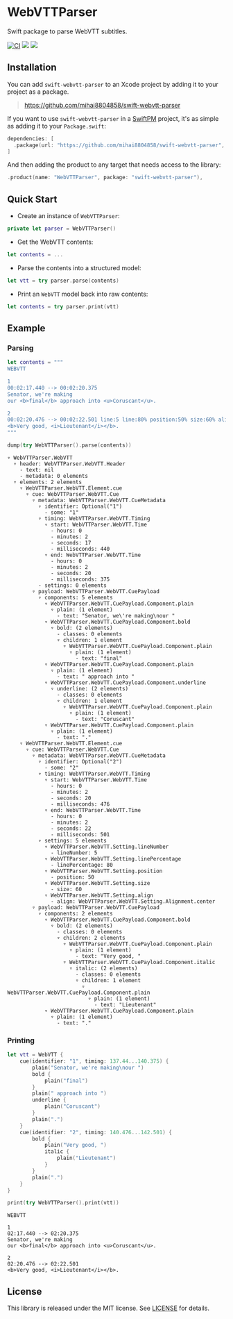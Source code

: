 
# WebVTTParser

Swift package to parse WebVTT subtitles.

[![CI](https://github.com/mihai8804858/swift-webvtt-parser/actions/workflows/ci.yml/badge.svg)](https://github.com/mihai8804858/swift-webvtt-parser/actions/workflows/ci.yml) [![](https://img.shields.io/endpoint?url=https%3A%2F%2Fswiftpackageindex.com%2Fapi%2Fpackages%2Fmihai8804858%2Fswift-webvtt-parser%2Fbadge%3Ftype%3Dswift-versions)](https://swiftpackageindex.com/mihai8804858/swift-webvtt-parser) [![](https://img.shields.io/endpoint?url=https%3A%2F%2Fswiftpackageindex.com%2Fapi%2Fpackages%2Fmihai8804858%2Fswift-webvtt-parser%2Fbadge%3Ftype%3Dplatforms)](https://swiftpackageindex.com/mihai8804858/swift-webvtt-parser)


## Installation

You can add `swift-webvtt-parser` to an Xcode project by adding it to your project as a package.

> https://github.com/mihai8804858/swift-webvtt-parser

If you want to use `swift-webvtt-parser` in a [SwiftPM](https://swift.org/package-manager/) project, it's as
simple as adding it to your `Package.swift`:

``` swift
dependencies: [
  .package(url: "https://github.com/mihai8804858/swift-webvtt-parser", from: "1.0.0")
]
```

And then adding the product to any target that needs access to the library:

```swift
.product(name: "WebVTTParser", package: "swift-webvtt-parser"),
```

## Quick Start

* Create an instance of `WebVTTParser`:
```swift
private let parser = WebVTTParser()
```
* Get the WebVTT contents:
```swift
let contents = ...
```
* Parse the contents into a structured model:
```swift
let vtt = try parser.parse(contents)
```
* Print an `WebVTT` model back into raw contents:
```swift
let contents = try parser.print(vtt)
```

## Example

### Parsing

```swift
let contents = """
WEBVTT

1
00:02:17.440 --> 00:02:20.375
Senator, we're making
our <b>final</b> approach into <u>Coruscant</u>.

2
00:02:20.476 --> 00:02:22.501 line:5 line:80% position:50% size:60% align:center
<b>Very good, <i>Lieutenant</i></b>.
"""

dump(try WebVTTParser().parse(contents))
```

```
▿ WebVTTParser.WebVTT
  ▿ header: WebVTTParser.WebVTT.Header
    - text: nil
    - metadata: 0 elements
  ▿ elements: 2 elements
    ▿ WebVTTParser.WebVTT.Element.cue
      ▿ cue: WebVTTParser.WebVTT.Cue
        ▿ metadata: WebVTTParser.WebVTT.CueMetadata
          ▿ identifier: Optional("1")
            - some: "1"
          ▿ timing: WebVTTParser.WebVTT.Timing
            ▿ start: WebVTTParser.WebVTT.Time
              - hours: 0
              - minutes: 2
              - seconds: 17
              - milliseconds: 440
            ▿ end: WebVTTParser.WebVTT.Time
              - hours: 0
              - minutes: 2
              - seconds: 20
              - milliseconds: 375
          - settings: 0 elements
        ▿ payload: WebVTTParser.WebVTT.CuePayload
          ▿ components: 5 elements
            ▿ WebVTTParser.WebVTT.CuePayload.Component.plain
              ▿ plain: (1 element)
                - text: "Senator, we\'re making\nour "
            ▿ WebVTTParser.WebVTT.CuePayload.Component.bold
              ▿ bold: (2 elements)
                - classes: 0 elements
                ▿ children: 1 element
                  ▿ WebVTTParser.WebVTT.CuePayload.Component.plain
                    ▿ plain: (1 element)
                      - text: "final"
            ▿ WebVTTParser.WebVTT.CuePayload.Component.plain
              ▿ plain: (1 element)
                - text: " approach into "
            ▿ WebVTTParser.WebVTT.CuePayload.Component.underline
              ▿ underline: (2 elements)
                - classes: 0 elements
                ▿ children: 1 element
                  ▿ WebVTTParser.WebVTT.CuePayload.Component.plain
                    ▿ plain: (1 element)
                      - text: "Coruscant"
            ▿ WebVTTParser.WebVTT.CuePayload.Component.plain
              ▿ plain: (1 element)
                - text: "."
    ▿ WebVTTParser.WebVTT.Element.cue
      ▿ cue: WebVTTParser.WebVTT.Cue
        ▿ metadata: WebVTTParser.WebVTT.CueMetadata
          ▿ identifier: Optional("2")
            - some: "2"
          ▿ timing: WebVTTParser.WebVTT.Timing
            ▿ start: WebVTTParser.WebVTT.Time
              - hours: 0
              - minutes: 2
              - seconds: 20
              - milliseconds: 476
            ▿ end: WebVTTParser.WebVTT.Time
              - hours: 0
              - minutes: 2
              - seconds: 22
              - milliseconds: 501
          ▿ settings: 5 elements
            ▿ WebVTTParser.WebVTT.Setting.lineNumber
              - lineNumber: 5
            ▿ WebVTTParser.WebVTT.Setting.linePercentage
              - linePercentage: 80
            ▿ WebVTTParser.WebVTT.Setting.position
              - position: 50
            ▿ WebVTTParser.WebVTT.Setting.size
              - size: 60
            ▿ WebVTTParser.WebVTT.Setting.align
              - align: WebVTTParser.WebVTT.Setting.Alignment.center
        ▿ payload: WebVTTParser.WebVTT.CuePayload
          ▿ components: 2 elements
            ▿ WebVTTParser.WebVTT.CuePayload.Component.bold
              ▿ bold: (2 elements)
                - classes: 0 elements
                ▿ children: 2 elements
                  ▿ WebVTTParser.WebVTT.CuePayload.Component.plain
                    ▿ plain: (1 element)
                      - text: "Very good, "
                  ▿ WebVTTParser.WebVTT.CuePayload.Component.italic
                    ▿ italic: (2 elements)
                      - classes: 0 elements
                      ▿ children: 1 element
                        ▿ WebVTTParser.WebVTT.CuePayload.Component.plain
                          ▿ plain: (1 element)
                            - text: "Lieutenant"
            ▿ WebVTTParser.WebVTT.CuePayload.Component.plain
              ▿ plain: (1 element)
                - text: "."
```

### Printing

```swift
let vtt = WebVTT {
    cue(identifier: "1", timing: 137.44...140.375) {
        plain("Senator, we're making\nour ")
        bold {
            plain("final")
        }
        plain(" approach into ")
        underline {
            plain("Coruscant")
        }
        plain(".")
    }
    cue(identifier: "2", timing: 140.476...142.501) {
        bold {
            plain("Very good, ")
            italic {
                plain("Lieutenant")
            }
        }
        plain(".")
    }
}

print(try WebVTTParser().print(vtt))
```

```
WEBVTT

1
02:17.440 --> 02:20.375
Senator, we're making
our <b>final</b> approach into <u>Coruscant</u>.

2
02:20.476 --> 02:22.501
<b>Very good, <i>Lieutenant</i></b>.
```

## License

This library is released under the MIT license. See [LICENSE](LICENSE) for details.

